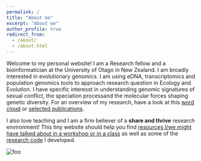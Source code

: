 ```yaml
---
permalink: /
title: "About me"
excerpt: "About me"
author_profile: true
redirect_from: 
  - /about/
  - /about.html
---
```


Welcome to my personal website! I am a Research fellow and a bioinformatician at the University of Otago in New Zealand. I am broadly interested in evolutionary genomics. I am using eDNA, transcriptomics and population genomics tools to approach research question in Ecology and Evolution. I have specific interesst in understanding genomic signatures of sexual conflict, the speciation processand the molecular forces shaping genetic diversity. For an overview of my research, have a look at this [word cloud](https://ldutoit.github.io/publications/#wordcloud) or [selected publications](https://ldutoit.github.io/publications/).

I also love teaching and I am a firm believer of a **share and thrive**  research environment! This tiny website should help you find [resources I/we might have talked about in a workshop or in a class](https://ldutoit.github.io/teaching/) as well as some of the [research code](https://ldutoit.github.io/code/) I developed. 

<html class="gr__ldutoit_github_io"><head></head><body data-gr-c-s-loaded="true">
    <img src="../collage_home.png" alt="foo">

</body></html>

